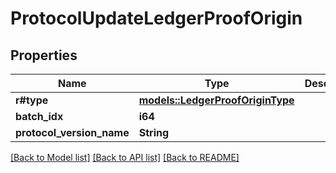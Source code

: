 # ProtocolUpdateLedgerProofOrigin

## Properties

Name | Type | Description | Notes
------------ | ------------- | ------------- | -------------
**r#type** | [**models::LedgerProofOriginType**](LedgerProofOriginType.md) |  | 
**batch_idx** | **i64** |  | 
**protocol_version_name** | **String** |  | 

[[Back to Model list]](../README.md#documentation-for-models) [[Back to API list]](../README.md#documentation-for-api-endpoints) [[Back to README]](../README.md)



